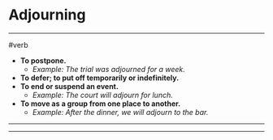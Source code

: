 # Adjourning
---
#verb
- **To postpone.**
	- _Example: The trial was adjourned for a week._
- **To defer; to put off temporarily or indefinitely.**
- **To end or suspend an event.**
	- _Example: The court will adjourn for lunch._
- **To move as a group from one place to another.**
	- _Example: After the dinner, we will adjourn to the bar._
---
---
